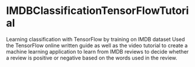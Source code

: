 # IMDBClassificationTensorFlowTutorial
Learning classification with TensorFlow by training on IMDB dataset
Used the TensorFlow online written guide as well as the video tutorial to create a machine learning application to learn from IMDB reviews to decide whether a review is positive or negative based on the words used in the review.

